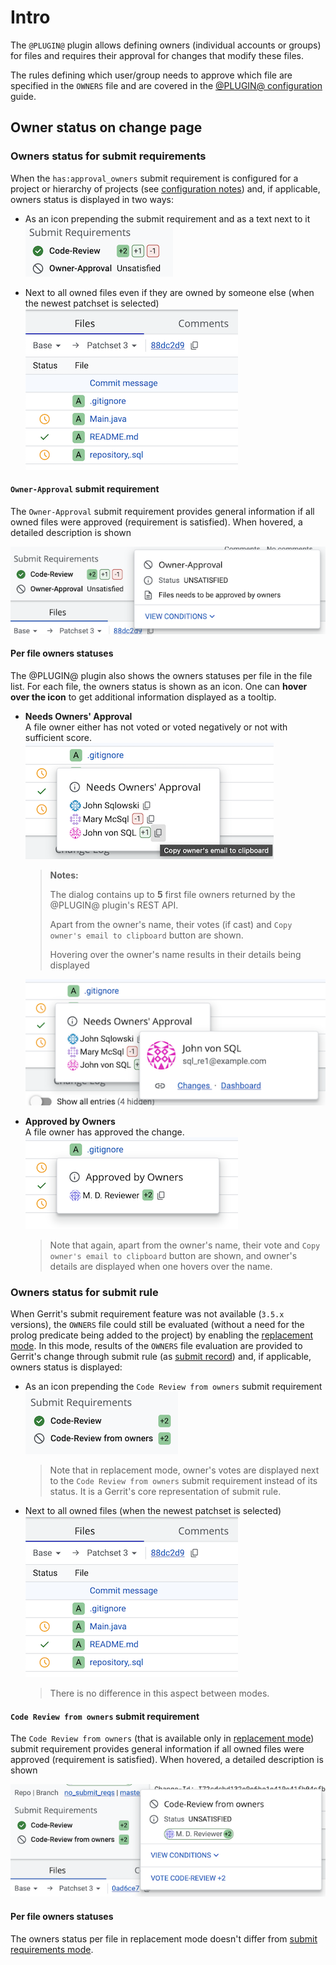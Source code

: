 # Intro

The `@PLUGIN@` plugin allows defining owners (individual accounts or groups)
for files and requires their approval for changes that modify these files.

The rules defining which user/group needs to approve which file are specified
in the `OWNERS` file and are covered in the
[@PLUGIN@ configuration](config.html) guide.

## <a id="ownerStatus">Owner status on change page

### <a id="ownerStatus.submitRequirements">Owners status for submit requirements

When the `has:approval_owners` submit requirement is configured for a project
or hierarchy of projects (see
[configuration notes](config.html#owners.enableSubmitRequirement)) and, if
applicable, owners status is displayed in two ways:

* As an icon prepending the submit requirement and as a text next to it
\
![submit requirement](./submit-requirement.png "Submit requirement")

* Next to all owned files even if they are owned by someone else (when the
newest patchset is selected)
\
![files owners status](./files-owners-status.png "Files owners status")

#### <a id="ownersStatus.submitRequirement.ownerApproval">`Owner-Approval` submit requirement

The `Owner-Approval` submit requirement provides general information if all
owned files were approved (requirement is satisfied). When hovered, a detailed
description is shown

![submit requirement hover](./submit-requirement-hover.png "Submit requirement hover")

#### <a id="ownersStatus.submitRequirement.files">Per file owners statuses

The @PLUGIN@ plugin also shows the owners statuses per file in the file list.
For each file, the owners status is shown as an icon. One can **hover over
the icon** to get additional information displayed as a tooltip.

- **Needs Owners' Approval**\
  A file owner either has not voted or voted negatively or not with sufficient
  score.
\
![status not ready hover](./files-owners-status-not-ready-hover.png "Status not ready hover")


    > **Notes:**
    >
    > The dialog contains up to **5** first file owners returned by the
    > @PLUGIN@ plugin's REST API.
    >
    > Apart from the owner's name, their votes (if cast) and
    > `Copy owner's email to clipboard` button are shown.
    >
    > Hovering over the owner's name results in their details being displayed


    ![owner details hover](./owner-details.png "Owner details hover")

- **Approved by Owners**\
  A file owner has approved the change.
\
![status ready hover](./files-owners-status-ready-hover.png "Status ready hover")


    > Note that again, apart from the owner's name, their vote and
    > `Copy owner's email to clipboard` button are shown, and owner's details are
    > displayed when one hovers over the name.

### <a id="ownerStatus.submitRule">Owners status for submit rule

When Gerrit's submit requirement feature was not available (`3.5.x` versions),
the `OWNERS` file could still be evaluated (without a need for the prolog
predicate being added to the project) by enabling the
[replacement mode](config.html#owners.enableSubmitRequirement).
In this mode, results of the `OWNERS` file evaluation are provided to
Gerrit's change through submit rule (as
[submit record](/Documentation/rest-api-changes.html#submit-record)) and, if
applicable, owners status is displayed:

* As an icon prepending the `Code Review from owners` submit requirement
\
![submit rule](./submit-rule.png "Submit rule")


    > Note that in replacement mode, owner's votes are displayed next to the
    > `Code Review from owners` submit requirement instead of its status.
    > It is a Gerrit's core representation of submit rule.

* Next to all owned files (when the newest patchset is selected)
\
![files owners status](./files-owners-status.png "Files owners status")


    > There is no difference in this aspect between modes.

#### <a id="ownersStatus.submitRule.owners">`Code Review from owners` submit requirement

The `Code Review from owners` (that is available only in
[replacement mode](config.html#owners.enableSubmitRequirement)) submit
requirement provides general information if all owned files were approved
(requirement is satisfied). When hovered, a detailed description is shown

![submit rule hover](./submit-rule-hover.png "Submit rule hover")

#### <a id="ownersStatus.submitRule.files">Per file owners statuses

The owners status per file in replacement mode doesn't differ from
[submit requirements mode](#ownersStatus.submitRequirement.files).
